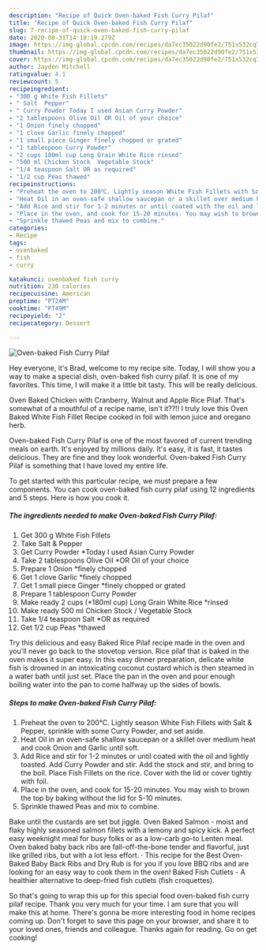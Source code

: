 ```yaml
---
description: "Recipe of Quick Oven-baked Fish Curry Pilaf"
title: "Recipe of Quick Oven-baked Fish Curry Pilaf"
slug: 7-recipe-of-quick-oven-baked-fish-curry-pilaf
date: 2020-08-31T14:18:19.279Z
image: https://img-global.cpcdn.com/recipes/da7ec35022d90fe2/751x532cq70/oven-baked-fish-curry-pilaf-recipe-main-photo.jpg
thumbnail: https://img-global.cpcdn.com/recipes/da7ec35022d90fe2/751x532cq70/oven-baked-fish-curry-pilaf-recipe-main-photo.jpg
cover: https://img-global.cpcdn.com/recipes/da7ec35022d90fe2/751x532cq70/oven-baked-fish-curry-pilaf-recipe-main-photo.jpg
author: Jayden Mitchell
ratingvalue: 4.1
reviewcount: 5
recipeingredient:
- "300 g White Fish Fillets"
- " Salt  Pepper"
- " Curry Powder Today I used Asian Curry Powder"
- "2 tablespoons Olive Oil OR Oil of your choice"
- "1 Onion finely chopped"
- "1 clove Garlic finely chopped"
- "1 small piece Ginger finely chopped or grated"
- "1 tablespoon Curry Powder"
- "2 cups 180ml cup Long Grain White Rice rinsed"
- "500 ml Chicken Stock  Vegetable Stock"
- "1/4 teaspoon Salt OR as required"
- "1/2 cup Peas thawed"
recipeinstructions:
- "Preheat the oven to 200℃. Lightly season White Fish Fillets with Salt &amp; Pepper, sprinkle with some Curry Powder, and set aside."
- "Heat Oil in an oven-safe shallow saucepan or a skillet over medium heat and cook Onion and Garlic until soft."
- "Add Rice and stir for 1-2 minutes or until coated with the oil and lightly toasted. Add Curry Powder and stir. Add the stock and stir, and bring to the boil. Place Fish Fillets on the rice. Cover with the lid or cover tightly with foil."
- "Place in the oven, and cook for 15-20 minutes. You may wish to brown the top by baking without the lid for 5-10 minutes."
- "Sprinkle thawed Peas and mix to combine."
categories:
- Recipe
tags:
- ovenbaked
- fish
- curry

katakunci: ovenbaked fish curry 
nutrition: 230 calories
recipecuisine: American
preptime: "PT24M"
cooktime: "PT49M"
recipeyield: "2"
recipecategory: Dessert

---
```



![Oven-baked Fish Curry Pilaf](https://img-global.cpcdn.com/recipes/da7ec35022d90fe2/751x532cq70/oven-baked-fish-curry-pilaf-recipe-main-photo.jpg)

Hey everyone, it's Brad, welcome to my recipe site. Today, I will show you a way to make a special dish, oven-baked fish curry pilaf. It is one of my favorites. This time, I will make it a little bit tasty. This will be really delicious.

Oven Baked Chicken with Cranberry, Walnut and Apple Rice Pilaf. That&#39;s somewhat of a mouthful of a recipe name, isn&#39;t it??!! I truly love this Oven Baked White Fish Fillet Recipe cooked in foil with lemon juice and oregano herb.

Oven-baked Fish Curry Pilaf is one of the most favored of current trending meals on earth. It's enjoyed by millions daily. It's easy, it is fast, it tastes delicious. They are fine and they look wonderful. Oven-baked Fish Curry Pilaf is something that I have loved my entire life.


To get started with this particular recipe, we must prepare a few components. You can cook oven-baked fish curry pilaf using 12 ingredients and 5 steps. Here is how you cook it.

<!--inarticleads1-->

##### The ingredients needed to make Oven-baked Fish Curry Pilaf:

1. Get 300 g White Fish Fillets
1. Take  Salt &amp; Pepper
1. Get  Curry Powder *Today I used Asian Curry Powder
1. Take 2 tablespoons Olive Oil *OR Oil of your choice
1. Prepare 1 Onion *finely chopped
1. Get 1 clove Garlic *finely chopped
1. Get 1 small piece Ginger *finely chopped or grated
1. Prepare 1 tablespoon Curry Powder
1. Make ready 2 cups (*180ml cup) Long Grain White Rice *rinsed
1. Make ready 500 ml Chicken Stock / Vegetable Stock
1. Take 1/4 teaspoon Salt *OR as required
1. Get 1/2 cup Peas *thawed


Try this delicious and easy Baked Rice Pilaf recipe made in the oven and you&#39;ll never go back to the stovetop version. Rice pilaf that is baked in the oven makes it super easy. In this easy dinner preparation, delicate white fish is drowned in an intoxicating coconut custard which is then steamed in a water bath until just set. Place the pan in the oven and pour enough boiling water into the pan to come halfway up the sides of bowls. 

<!--inarticleads2-->

##### Steps to make Oven-baked Fish Curry Pilaf:

1. Preheat the oven to 200℃. Lightly season White Fish Fillets with Salt &amp; Pepper, sprinkle with some Curry Powder, and set aside.
1. Heat Oil in an oven-safe shallow saucepan or a skillet over medium heat and cook Onion and Garlic until soft.
1. Add Rice and stir for 1-2 minutes or until coated with the oil and lightly toasted. Add Curry Powder and stir. Add the stock and stir, and bring to the boil. Place Fish Fillets on the rice. Cover with the lid or cover tightly with foil.
1. Place in the oven, and cook for 15-20 minutes. You may wish to brown the top by baking without the lid for 5-10 minutes.
1. Sprinkle thawed Peas and mix to combine.


Bake until the custards are set but jiggle. Oven Baked Salmon - moist and flaky highly seasoned salmon fillets with a lemony and spicy kick. A perfect easy weeknight meal for busy folks or as a low-carb go-to Lenten meal. Oven baked baby back ribs are fall-off-the-bone tender and flavorful, just like grilled ribs, but with a lot less effort. · This recipe for the Best Oven-Baked Baby Back Ribs and Dry Rub is for you if you love BBQ ribs and are looking for an easy way to cook them in the oven! Baked Fish Cutlets - A healthier alternative to deep-fried fish cutlets (fish croquettes). 

So that's going to wrap this up for this special food oven-baked fish curry pilaf recipe. Thank you very much for your time. I am sure that you will make this at home. There's gonna be more interesting food in home recipes coming up. Don't forget to save this page on your browser, and share it to your loved ones, friends and colleague. Thanks again for reading. Go on get cooking!
